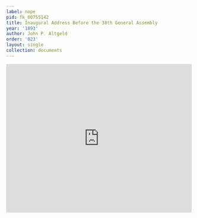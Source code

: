 ```yaml
---
label: nope
pid: fk_00755142
title: Inaugural Address Before the 38th General Assembly
year: '1893'
author: John P. Altgeld
order: '023'
layout: single
collection: documents
---
```

<iframe src="https://northwestern.app.box.com/embed/s/qhlal02v2iln1bwy2hesu1bbmzsghfds?sortColumn=date&view=list" width="500" height="400" frameborder="0" allowfullscreen webkitallowfullscreen msallowfullscreen></iframe>
